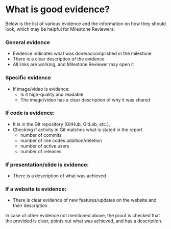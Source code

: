 # **What is good evidence?**

Below is the list of various evidence and the information on how they should look, which may be helpful for Milestone Reviewers:

### General evidence 
 * Evidence indicates what was done/accomplished in the milestone
 * There is a clear description of the evidence
 * All links are working, and Milestone Reviewer may open it

### Specific evidence
 * If image/video is evidence:
   * Is it high-quality and readable
   * The image/video has a clear description of why it was shared

### If code is evidence:
 * It is in the Git repository (GitHub, GitLab, etc.), 
 * Checking if activity in Git matches what is stated in the report
   * number of commits
   * number of line codes addition/deletion
   * number of active users
   * number of releases

### If presentation/slide is evidence:
 * There is a description of what was achieved 

### If a website is evidence:
 * There is clear evidence of new features/updates on the website and their description

In case of other evidence not mentioned above, the proof is checked that the provided is clear, points out what was achieved, and has a description.
